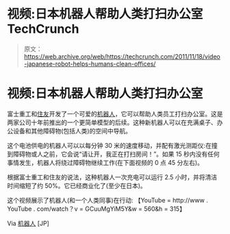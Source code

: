 # 视频:日本机器人帮助人类打扫办公室 TechCrunch

> 原文：<https://web.archive.org/web/https://techcrunch.com/2011/11/18/video-japanese-robot-helps-humans-clean-offices/>

# 视频:日本机器人帮助人类打扫办公室

富士重工和[住友](https://web.archive.org/web/20221003104829/http://www.sumitomocorp.co.jp/english/)开发了一个可爱的[机器人](https://web.archive.org/web/20221003104829/http://www.beta.techcrunch.com/tag/robots)，它可以帮助人类员工打扫办公室。这是两家公司十年前推出的一个更简单模型的后续。这种新机器人可以在充满桌子、办公设备和其他障碍物(包括人类)的空间中导航。

这个电池供电的机器人可以以每分钟 30 米的速度移动，并配有激光测距仪:在撞到障碍物或人之前，它会说“请让开，我正在打扫房间！”。如果 15 秒内没有任何事情发生，机器人将绕过障碍物继续工作(在下面视频的 0 点 45 分左右)。

根据富士重工和住友的说法，这种机器人一次充电可以运行 2.5 小时，并将清洁时间缩短了约 50%。它已经商业化了(至少在日本)。

这个视频展示了机器人(和一个人类同事)在行动:
【YouTube = http://www . YouTube . com/watch？v = GCuuMgYiM5Y&w = 560&h = 315】

Via [机器人](https://web.archive.org/web/20221003104829/http://www.robonable.jp/news/2011/11/sumitomo-fhi-1115.html) [JP]